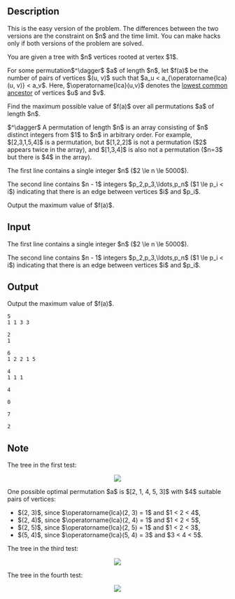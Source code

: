 ## Description

<div><p><span class="tex-font-style-bf">This is the easy version of the problem. The differences between the two versions are the constraint on $n$ and the time limit. You can make hacks only if both versions of the problem are solved.</span></p><p>You are given a tree with $n$ vertices rooted at vertex $1$.</p><p>For some permutation$^\dagger$ $a$ of length $n$, let $f(a)$ be the number of pairs of vertices $(u, v)$ such that $a_u &lt; a_{\operatorname{lca}(u, v)} &lt; a_v$. Here, $\operatorname{lca}(u,v)$ denotes the <a href="https://en.wikipedia.org/wiki/Lowest_common_ancestor">lowest common ancestor</a> of vertices $u$ and $v$.</p><p>Find the maximum possible value of $f(a)$ over all permutations $a$ of length $n$.</p><p>$^\dagger$ A permutation of length $n$ is an array consisting of $n$ distinct integers from $1$ to $n$ in arbitrary order. For example, $[2,3,1,5,4]$ is a permutation, but $[1,2,2]$ is not a permutation ($2$ appears twice in the array), and $[1,3,4]$ is also not a permutation ($n=3$ but there is $4$ in the array).</p></div><div class="input-specification"><p>The first line contains a single integer $n$ ($2 \le n \le 5000$).</p><p>The second line contains $n - 1$ integers $p_2,p_3,\ldots,p_n$ ($1 \le p_i &lt; i$) indicating that there is an edge between vertices $i$ and $p_i$.</p></div><div class="output-specification"><p>Output the maximum value of $f(a)$.</p></div>

## Input

<p>The first line contains a single integer $n$ ($2 \le n \le 5000$).</p><p>The second line contains $n - 1$ integers $p_2,p_3,\ldots,p_n$ ($1 \le p_i &lt; i$) indicating that there is an edge between vertices $i$ and $p_i$.</p>

## Output

<p>Output the maximum value of $f(a)$.</p>





```input1
5
1 1 3 3
```




```input2
2
1
```




```input3
6
1 2 2 1 5
```




```input4
4
1 1 1
```




```output1
4
```




```output2
0
```




```output3
7
```




```output4
2
```



## Note

<p>The tree in the first test: </p><center> <img class="tex-graphics" src="file://1Vp6oQLV.png" style="max-width: 100.0%;max-height: 100.0%;"> </center><p>One possible optimal permutation $a$ is $[2, 1, 4, 5, 3]$ with $4$ suitable pairs of vertices: </p><ul> <li> $(2, 3)$, since $\operatorname{lca}(2, 3) = 1$ and $1 &lt; 2 &lt; 4$, </li><li> $(2, 4)$, since $\operatorname{lca}(2, 4) = 1$ and $1 &lt; 2 &lt; 5$, </li><li> $(2, 5)$, since $\operatorname{lca}(2, 5) = 1$ and $1 &lt; 2 &lt; 3$, </li><li> $(5, 4)$, since $\operatorname{lca}(5, 4) = 3$ and $3 &lt; 4 &lt; 5$. </li></ul><p>The tree in the third test: </p><center> <img class="tex-graphics" src="file://2VSyeLVt.png" style="max-width: 100.0%;max-height: 100.0%;"> </center><p>The tree in the fourth test: </p><center> <img class="tex-graphics" src="file://XpmA2mye.png" style="max-width: 100.0%;max-height: 100.0%;"> </center>
